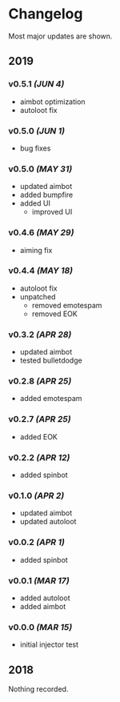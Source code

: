 # Changelog
Most major updates are shown.
## 2019
### v0.5.1 _(JUN 4)_
- aimbot optimization
- autoloot fix
### v0.5.0 _(JUN 1)_
- bug fixes
### v0.5.0 _(MAY 31)_
- updated aimbot
- added bumpfire
- added UI
	- improved UI
### v0.4.6 _(MAY 29)_
- aiming fix
### v0.4.4 _(MAY 18)_
- autoloot fix
- unpatched
	- removed emotespam
	- removed EOK
### v0.3.2 _(APR 28)_
- updated aimbot
- tested bulletdodge
### v0.2.8 _(APR 25)_
- added emotespam
### v0.2.7 _(APR 25)_
- added EOK
### v0.2.2 _(APR 12)_
- added spinbot
### v0.1.0 _(APR 2)_
- updated aimbot
- updated autoloot
### v0.0.2 _(APR 1)_
- added spinbot
### v0.0.1 _(MAR 17)_
- added autoloot
- added aimbot
### v0.0.0 _(MAR 15)_
- initial injector test
## 2018
Nothing recorded.
